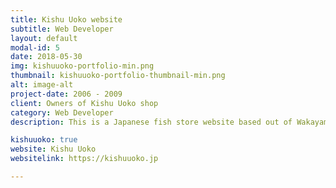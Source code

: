 ```yaml
---
title: Kishu Uoko website
subtitle: Web Developer
layout: default
modal-id: 5
date: 2018-05-30
img: kishuuoko-portfolio-min.png
thumbnail: kishuuoko-portfolio-thumbnail-min.png
alt: image-alt
project-date: 2006 - 2009
client: Owners of Kishu Uoko shop
category: Web Developer
description: This is a Japanese fish store website based out of Wakayama-city.

kishuuoko: true
website: Kishu Uoko
websitelink: https://kishuuoko.jp

---
```

